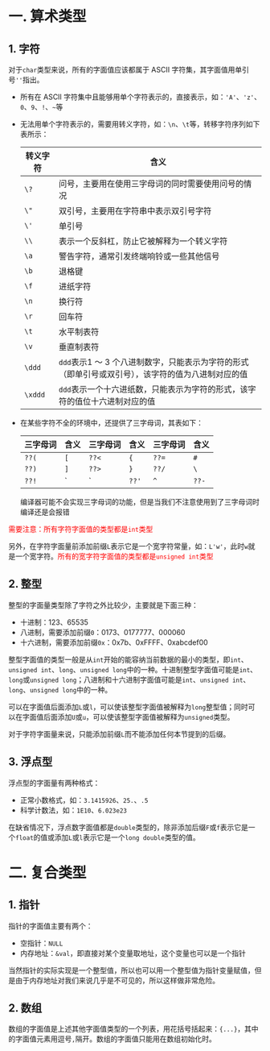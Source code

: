 # 一. 算术类型

## 1. 字符

对于`char`类型来说，所有的字面值应该都属于 ASCII 字符集，其字面值用单引号`''`指出。

- 所有在 ASCII 字符集中且能够用单个字符表示的，直接表示，如：`'A'`、`'z'`、`0`、`9`、`!`、`~`等

- 无法用单个字符表示的，需要用转义字符，如：`\n`、`\t`等，转移字符序列如下表所示：

  | 转义字符 | 含义                                                         |
  | -------- | ------------------------------------------------------------ |
  | `\?`     | 问号，主要用在使用三字母词的同时需要使用问号的情况           |
  | `\"`     | 双引号，主要用在字符串中表示双引号字符                       |
  | `\'`     | 单引号                                                       |
  | `\\`     | 表示一个反斜杠，防止它被解释为一个转义字符                   |
  | `\a`     | 警告字符，通常引发终端响铃或一些其他信号                     |
  | `\b`     | 退格键                                                       |
  | `\f`     | 进纸字符                                                     |
  | `\n`     | 换行符                                                       |
  | `\r`     | 回车符                                                       |
  | `\t`     | 水平制表符                                                   |
  | `\v`     | 垂直制表符                                                   |
  | `\ddd`   | `ddd`表示1 ～ 3 个八进制数字，只能表示为字符的形式（即单引号或双引号），该字符的值为八进制对应的值 |
  | `\xddd`  | `ddd`表示一个十六进纸数，只能表示为字符的形式，该字符的值位十六进制对应的值 |

- 在某些字符不全的环境中，还提供了三字母词，其表如下：

  | 三字母词 | 含义 | 三字母词 | 含义 | 三字母词 | 含义 |
  | -------- | ---- | -------- | ---- | -------- | ---- |
  | `??(`    | `[`  | `??<`    | `{`  | `??=`    | `#`  |
  | `??)`    | `]`  | `??>`    | `}`  | `??/`    | `\`  |
  | `??!`    | `|`  | `??'`    | `^`  | `??-`    | `~`  |

  编译器可能不会实现三字母词的功能，但是当我们不注意使用到了三字母词时编译还是会报错

<font color=red>需要注意：所有字符字面值的类型都是`int`类型</font>

另外，在字符字面量前添加前缀`L`表示它是一个宽字符常量，如：`L'w'`，此时`w`就是一个宽字符。<font color=red>所有的宽字符字面值的类型都是`unsigned int`类型</font>



## 2. 整型

整型的字面量类型除了字符之外比较少，主要就是下面三种：

- 十进制：123、65535
- 八进制，需要添加前缀`0`：0173、0177777、000060
- 十六进制，需要添加前缀`0x`：0x7b、0xFFFF、0xabcdef00

整型字面值的类型一般是从`int`开始的能容纳当前数据的最小的类型，即`int`、`unsigned int`、`long`、`unsigned long`中的一种。十进制整型字面值可能是`int`、`long`或`unsigned long`；八进制和十六进制字面值可能是`int`、`unsigned int`、`long`、`unsigned long`中的一种。

可以在字面值后面添加`L`或`l`，可以使该整型字面值被解释为`long`整型值；同时可以在字面值后面添加`U`或`u`，可以使该整型字面值被解释为`unsigned`类型。

对于字符字面量来说，只能添加前缀`L`而不能添加任何本节提到的后缀。



## 3. 浮点型

浮点型的字面量有两种格式：

- 正常小数格式，如：`3.1415926`、`25.`、`.5`
- 科学计数法，如：`1E10`、`6.023e23`

在缺省情况下，浮点数字面值都是`double`类型的，除非添加后缀`F`或`f`表示它是一个`float`的值或添加`L`或`l`表示它是一个`long double`类型的值。



# 二. 复合类型

## 1. 指针

指针的字面值主要有两个：

- 空指针：`NULL`
- 内存地址：`&val`，即直接对某个变量取地址，这个变量也可以是一个指针

当然指针的实际实现是一个整型值，所以也可以用一个整型值为指针变量赋值，但是由于内存地址对我们来说几乎是不可见的，所以这样做非常危险。



## 2. 数组

数组的字面值是上述其他字面值类型的一个列表，用花括号括起来：`{...}`，其中的字面值元素用逗号`,`隔开。数组的字面值只能用在数组初始化时。